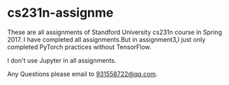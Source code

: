 # cs231n-assignme
These are all assignments of Standford University cs231n course in Spring 2017.
I have completed all assignments.But in assignment3,I just only completed PyTorch practices without TensorFlow.


I don't use Jupyter in all assignments.

Any Questions please email  to 931558722@qq.com.
